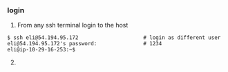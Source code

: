 ### login
1. From any ssh terminal login to the host
```
$ ssh eli@54.194.95.172                     # login as different user
eli@54.194.95.172's password:               # 1234
eli@ip-10-29-16-253:~$
```
2.
